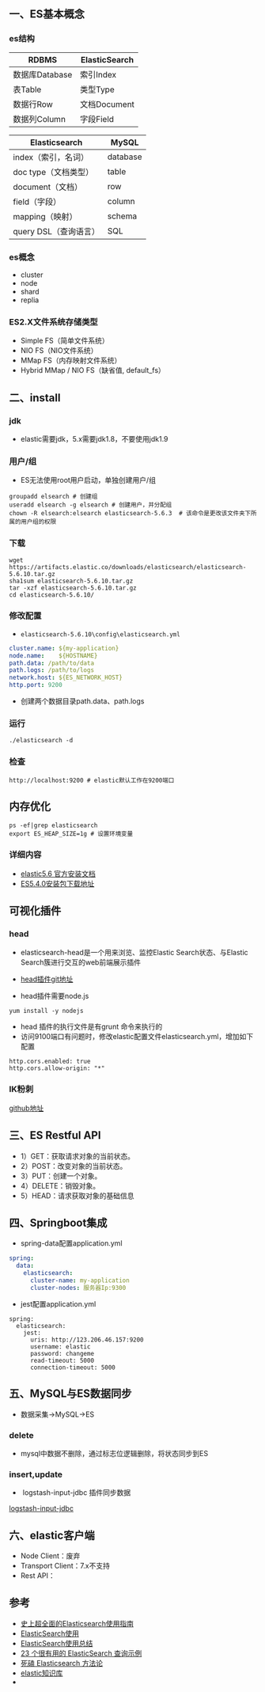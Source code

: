 ## 一、ES基本概念

### es结构

| RDBMS          | ElasticSearch |
| -------------- | ------------- |
| 数据库Database | 索引Index     |
| 表Table        | 类型Type      |
| 数据行Row      | 文档Document  |
| 数据列Column   | 字段Field     |

| Elasticsearch         | MySQL    |
| --------------------- | -------- |
| index（索引，名词）   | database |
| doc type（文档类型）  | table    |
| document（文档）      | row      |
| field（字段）         | column   |
| mapping（映射）       | schema   |
| query DSL（查询语言） | SQL      |

### es概念

* cluster
* node
* shard
* replia

### ES2.X文件系统存储类型

* Simple FS（简单文件系统）
* NIO FS（NIO文件系统）
* MMap FS（内存映射文件系统）
* Hybrid MMap / NIO FS（缺省值, default_fs）



## 二、install

### jdk

* elastic需要jdk，5.x需要jdk1.8，不要使用jdk1.9

### 用户/组

- ES无法使用root用户启动，单独创建用户/组

```shell
groupadd elsearch # 创建组
useradd elsearch -g elsearch # 创建用户，并分配组
chown -R elsearch:elsearch elasticsearch-5.6.3  # 该命令是更改该文件夹下所属的用户组的权限
```

### 下载

```shell
wget https://artifacts.elastic.co/downloads/elasticsearch/elasticsearch-5.6.10.tar.gz
sha1sum elasticsearch-5.6.10.tar.gz 
tar -xzf elasticsearch-5.6.10.tar.gz
cd elasticsearch-5.6.10/ 
```

### 修改配置

* `elasticsearch-5.6.10\config\elasticsearch.yml`

```yaml
cluster.name: ${my-application}
node.name:    ${HOSTNAME}
path.data: /path/to/data
path.logs: /path/to/logs
network.host: ${ES_NETWORK_HOST}
http.port: 9200
```

* 创建两个数据目录path.data、path.logs

### 运行

```shell
./elasticsearch -d
```

### 检查

```shell
http://localhost:9200 # elastic默认工作在9200端口
```

## 内存优化

```shell
ps -ef|grep elasticsearch
export ES_HEAP_SIZE=1g # 设置环境变量
```



### 详细内容

* [elastic5.6 官方安装文档](https://www.elastic.co/guide/en/elasticsearch/reference/5.6/zip-targz.html)
* [ES5.4.0安装包下载地址](https://blog.csdn.net/laoyang360/article/details/73368740)

## 可视化插件

### head

* elasticsearch-head是一个用来浏览、监控Elastic Search状态、与Elastic Search簇进行交互的web前端展示插件 

* [head插件git地址](https://github.com/mobz/elasticsearch-head)

* head插件需要node.js

```shell
yum install -y nodejs
```

* head 插件的执行文件是有grunt 命令来执行的 
* 访问9100端口有问题时，修改elastic配置文件elasticsearch.yml，增加如下配置

```shell
http.cors.enabled: true
http.cors.allow-origin: "*"
```

### IK粉刺

[github地址](https://github.com/medcl/elasticsearch-analysis-ik)

## 三、ES Restful API 

* 1）GET：获取请求对象的当前状态。
* 2）POST：改变对象的当前状态。  
* 3）PUT：创建一个对象。  
* 4）DELETE：销毁对象。 
* 5）HEAD：请求获取对象的基础信息 



## 四、Springboot集成

* spring-data配置application.yml 

```yaml
spring:
  data:
    elasticsearch:
      cluster-name: my-application
      cluster-nodes: 服务器Ip:9300
```

* jest配置application.yml 

```
spring:
  elasticsearch:
    jest:
      uris: http://123.206.46.157:9200
      username: elastic
      password: changeme
      read-timeout: 5000
      connection-timeout: 5000
```



## 五、MySQL与ES数据同步

* 数据采集->MySQL->ES

### delete

* mysql中数据不删除，通过标志位逻辑删除，将状态同步到ES

### insert,update

*  logstash-input-jdbc 插件同步数据

[logstash-input-jdbc](https://blog.csdn.net/laoyang360/article/details/51747266)



## 六、elastic客户端

* Node Client：废弃
* Transport Client：7.x不支持
* Rest API：



## 参考

* [史上超全面的Elasticsearch使用指南](https://blog.csdn.net/yueshutong123/article/details/80956223)
* [ ElasticSearch使用](https://blog.csdn.net/The_lone_wolfs/article/details/79530580)
* [ElasticSearch使用总结](https://blog.csdn.net/Mrxuchen/article/details/80028386)
* [23 个很有用的 ElasticSearch 查询示例](http://coyee.com/article/10764-23-useful-elasticsearch-example-queries/)
* [死磕 Elasticsearch 方法论](https://blog.csdn.net/laoyang360/article/details/79293493)
* [elastic知识库](http://lib.csdn.net/wojiushiwo987/structure/deep_elasticsearch)
* 

